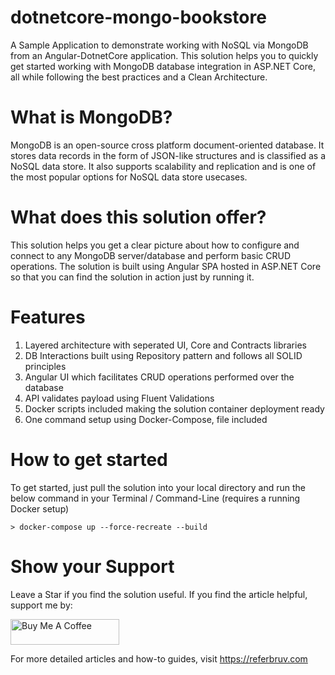 # dotnetcore-mongo-bookstore

A Sample Application to demonstrate working with NoSQL via MongoDB from an Angular-DotnetCore application. This solution helps you to quickly get started working with MongoDB database integration in ASP.NET Core, all while following the best practices and a Clean Architecture.

# What is MongoDB?

MongoDB is an open-source cross platform document-oriented database. It stores data records in the form of JSON-like structures and is classified as a NoSQL data store. It also supports scalability and replication and is one of the most popular options for NoSQL data store usecases.

# What does this solution offer?

This solution helps you get a clear picture about how to configure and connect to any MongoDB server/database and perform basic CRUD operations. The solution is built using Angular SPA hosted in ASP.NET Core so that you can find the solution in action just by running it.

# Features

1. Layered architecture with seperated UI, Core and Contracts libraries
2. DB Interactions built using Repository pattern and follows all SOLID principles
3. Angular UI which facilitates CRUD operations performed over the database
4. API validates payload using Fluent Validations
5. Docker scripts included making the solution container deployment ready
6. One command setup using Docker-Compose, file included

# How to get started

To get started, just pull the solution into your local directory and run the below command in your Terminal / Command-Line (requires a running Docker setup)

```
> docker-compose up --force-recreate --build
```

# Show your Support 

Leave a Star if you find the solution useful. If you find the article helpful, support me by:

<a href="https://www.buymeacoffee.com/referbruv" target="_blank"><img src="https://cdn.buymeacoffee.com/buttons/default-orange.png" alt="Buy Me A Coffee" height="41" width="174"></a>

For more detailed articles and how-to guides, visit https://referbruv.com